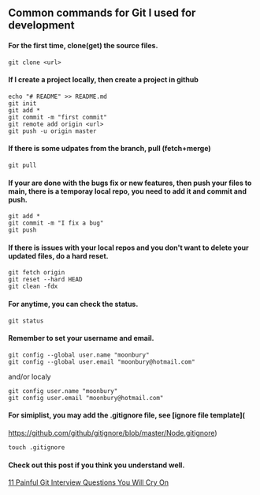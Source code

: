 ## Common commands for Git I used for development

#### For the first time, clone(get) the source files.
```
git clone <url>
```

#### If I create a project locally, then create a project in github
```
echo "# README" >> README.md
git init
git add *
git commit -m "first commit"
git remote add origin <url>
git push -u origin master
```

#### If there is some udpates from the branch, pull (fetch+merge)
```
git pull
```

#### If your are done with the bugs fix or new features, then push your files to main, there is a temporay local repo, you need to add it and commit and push.
```
git add *
git commit -m "I fix a bug"
git push
```

#### If there is issues with your local repos and you don't want to delete your updated files, do a hard reset.
```
git fetch origin
git reset --hard HEAD
git clean -fdx
```

#### For anytime, you can check the status.
```
git status
```

#### Remember to set your username and email.
```
git config --global user.name "moonbury"
git config --global user.email "moonbury@hotmail.com"
```
and/or localy
```
git config user.name "moonbury"
git config user.email "moonbury@hotmail.com"
```

#### For simiplist, you may add the .gitignore file, see [ignore file template](
https://github.com/github/gitignore/blob/master/Node.gitignore)
```
touch .gitignore
```

#### Check out this post if you think you understand well.
[11 Painful Git Interview Questions You Will Cry On](https://dev.to/aershov24/11-painful-git-interview-questions-you-will-cry-on-1n2g?utm_source=digest_mailer&utm_medium=email&utm_campaign=digest_email)
